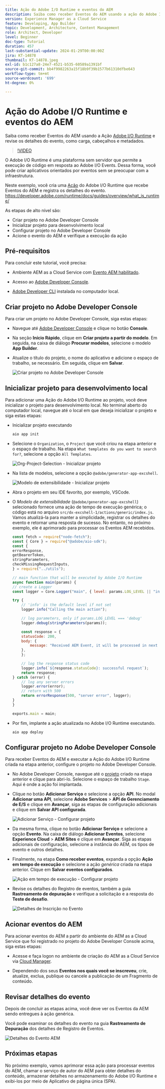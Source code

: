 ```yaml
---
title: Ação do Adobe I/O Runtime e eventos do AEM
description: Saiba como receber Eventos do AEM usando a ação do Adobe I/O Runtime e revisar os detalhes do evento, como carga, cabeçalhos e metadados.
version: Experience Manager as a Cloud Service
feature: Developing, App Builder
topic: Development, Architecture, Content Management
role: Architect, Developer
level: Beginner
doc-type: Tutorial
duration: 457
last-substantial-update: 2024-01-29T00:00:00Z
jira: KT-14878
thumbnail: KT-14878.jpeg
exl-id: b1c127a8-24e7-4521-b535-60589a1391bf
source-git-commit: bb4f9982263a15f18b9f39b1577b61310dfbe643
workflow-type: tm+mt
source-wordcount: '699'
ht-degree: 0%

---
```


# Ação do Adobe I/O Runtime e eventos do AEM

Saiba como receber Eventos do AEM usando a Ação [Adobe I/O Runtime](https://developer.adobe.com/runtime/docs/guides/overview/what_is_runtime/) e revise os detalhes do evento, como carga, cabeçalhos e metadados.

>[!VIDEO](https://video.tv.adobe.com/v/3427053?quality=12&learn=on)

O Adobe I/O Runtime é uma plataforma sem servidor que permite a execução de código em resposta ao Adobe I/O Events. Dessa forma, você pode criar aplicativos orientados por eventos sem se preocupar com a infraestrutura.

Neste exemplo, você cria uma [Ação](https://developer.adobe.com/runtime/docs/guides/using/creating_actions/) do Adobe I/O Runtime que recebe Eventos do AEM e registra os detalhes do evento.
https://developer.adobe.com/runtime/docs/guides/overview/what_is_runtime/

As etapas de alto nível são:

- Criar projeto no Adobe Developer Console
- Inicializar projeto para desenvolvimento local
- Configurar projeto no Adobe Developer Console
- Acione o evento do AEM e verifique a execução da ação

## Pré-requisitos

Para concluir este tutorial, você precisa:

- Ambiente AEM as a Cloud Service com [Evento AEM habilitado](https://developer.adobe.com/experience-cloud/experience-manager-apis/guides/events/#enable-aem-events-on-your-aem-cloud-service-environment).

- Acesso ao [Adobe Developer Console](https://developer.adobe.com/developer-console/docs/guides/getting-started).

- [Adobe Developer CLI](https://developer.adobe.com/runtime/docs/guides/tools/cli_install/) instalada no computador local.

## Criar projeto no Adobe Developer Console

Para criar um projeto no Adobe Developer Console, siga estas etapas:

- Navegue até [Adobe Developer Console](https://developer.adobe.com/) e clique no botão **Console**.

- Na seção **Início Rápido**, clique em **Criar projeto a partir do modelo**. Em seguida, na caixa de diálogo **Procurar modelos**, selecione o modelo **App Builder**.

- Atualize o título do projeto, o nome do aplicativo e adicione o espaço de trabalho, se necessário. Em seguida, clique em **Salvar**.

  ![Criar projeto no Adobe Developer Console](../assets/examples/runtime-action/create-project.png)


## Inicializar projeto para desenvolvimento local

Para adicionar uma Ação do Adobe I/O Runtime ao projeto, você deve inicializar o projeto para desenvolvimento local. No terminal aberto do computador local, navegue até o local em que deseja inicializar o projeto e siga estas etapas:

- Inicializar projeto executando

  ```bash
  aio app init
  ```

- Selecione o `Organization`, o `Project` que você criou na etapa anterior e o espaço de trabalho. Na etapa `What templates do you want to search for?`, selecione a opção `All Templates`.

  ![Org-Project-Selection - Inicializar projeto](../assets/examples/runtime-action/all-templates.png)

- Na lista de modelos, selecione a opção `@adobe/generator-app-excshell`.

  ![Modelo de extensibilidade - Inicializar projeto](../assets/examples/runtime-action/extensibility-template.png)

- Abra o projeto em seu IDE favorito, por exemplo, VSCode.

- O _Modelo de extensibilidade_ (`@adobe/generator-app-excshell`) selecionado fornece uma ação de tempo de execução genérica; o código está no arquivo `src/dx-excshell-1/actions/generic/index.js`. Vamos atualizá-la para manter a simplicidade, registrar os detalhes do evento e retornar uma resposta de sucesso. No entanto, no próximo exemplo, ele é aprimorado para processar os Eventos AEM recebidos.

  ```javascript
  const fetch = require("node-fetch");
  const { Core } = require("@adobe/aio-sdk");
  const {
  errorResponse,
  getBearerToken,
  stringParameters,
  checkMissingRequestInputs,
  } = require("../utils");
  
  // main function that will be executed by Adobe I/O Runtime
  async function main(params) {
  // create a Logger
  const logger = Core.Logger("main", { level: params.LOG_LEVEL || "info" });
  
  try {
      // 'info' is the default level if not set
      logger.info("Calling the main action");
  
      // log parameters, only if params.LOG_LEVEL === 'debug'
      logger.debug(stringParameters(params));
  
      const response = {
      statusCode: 200,
      body: {
          message: "Received AEM Event, it will be processed in next example",
      },
      };
  
      // log the response status code
      logger.info(`${response.statusCode}: successful request`);
      return response;
  } catch (error) {
      // log any server errors
      logger.error(error);
      // return with 500
      return errorResponse(500, "server error", logger);
  }
  }
  
  exports.main = main;
  ```

- Por fim, implante a ação atualizada no Adobe I/O Runtime executando.

  ```bash
  aio app deploy
  ```

## Configurar projeto no Adobe Developer Console

Para receber Eventos do AEM e executar a Ação do Adobe I/O Runtime criada na etapa anterior, configure o projeto no Adobe Developer Console.

- No Adobe Developer Console, navegue até o [projeto](https://developer.adobe.com/console/projects) criado na etapa anterior e clique para abri-lo. Selecione o espaço de trabalho `Stage`. Aqui é onde a ação foi implantada.

- Clique no botão **Adicionar Serviço** e selecione a opção **API**. No modal **Adicionar uma API**, selecione **Adobe Services** > **API de Gerenciamento de E/S** e clique em **Avançar**, siga as etapas de configuração adicionais e clique em **Salvar API configurada**.

  ![Adicionar Serviço - Configurar projeto](../assets/examples/runtime-action/add-io-management-api.png)

- Da mesma forma, clique no botão **Adicionar Serviço** e selecione a opção **Evento**. Na caixa de diálogo **Adicionar Eventos**, selecione **Experience Cloud** > **AEM Sites** e clique em **Avançar**. Siga as etapas adicionais de configuração, selecione a instância do AEM, os tipos de evento e outros detalhes.

- Finalmente, na etapa **Como receber eventos**, expanda a opção **Ação em tempo de execução** e selecione a ação _genérica_ criada na etapa anterior. Clique em **Salvar eventos configurados**.

  ![Ação em tempo de execução - Configurar projeto ](../assets/examples/runtime-action/select-runtime-action.png)

- Revise os detalhes do Registro de eventos, também a guia **Rastreamento de depuração** e verifique a solicitação e a resposta do **Teste de desafio**.

  ![Detalhes de Inscrição no Evento](../assets/examples/runtime-action/debug-tracing-challenge-probe.png)


## Acionar eventos do AEM

Para acionar eventos do AEM a partir do ambiente do AEM as a Cloud Service que foi registrado no projeto do Adobe Developer Console acima, siga estas etapas:

- Acesse e faça logon no ambiente de criação do AEM as a Cloud Service via [Cloud Manager](https://my.cloudmanager.adobe.com/).

- Dependendo dos seus **Eventos nos quais você se inscreveu**, crie, atualize, exclua, publique ou cancele a publicação de um Fragmento de conteúdo.

## Revisar detalhes do evento

Depois de concluir as etapas acima, você deve ver os Eventos da AEM sendo entregues à ação genérica.

Você pode examinar os detalhes do evento na guia **Rastreamento de Depuração** dos detalhes de Registro de Eventos.

![Detalhes do Evento AEM](../assets/examples/runtime-action/aem-event-details.png)


## Próximas etapas

No próximo exemplo, vamos aprimorar essa ação para processar eventos do AEM, chamar o serviço de autor do AEM para obter detalhes do conteúdo, armazenar detalhes no armazenamento do Adobe I/O Runtime e exibi-los por meio de Aplicativo de página única (SPA).
